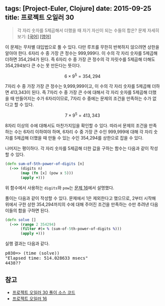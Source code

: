 tags: [Project-Euler, Clojure]
date: 2015-09-25
title: 프로젝트 오일러 30
---
> 각 자리 숫자를 5제곱해서 더했을 때 자기 자신이 되는 수들의 합은?
> 문제 자세히 보기: [[국어]](http://euler.synap.co.kr/prob_detail.php?id=30) [[영어]](https://projecteuler.net/problem=30)

이 문제는 무차별 대입법으로 풀 수 있다. 다만 루프를 무한히 반복하지 않으려면 상한을 알아야 한다. 6자리 수 중 가장 큰 정수는 999,999다. 이 수의 각 자리 숫자를 5제곱해 더하면 354,294가 된다. 즉 6자리 수 중 가장 큰 정수의 각 자릿수를 5제곱해 더해도 354,294보다 큰 수는 못 만든다는 뜻이다.<!--more-->

$$
6 \times 9^5 = 354,294
$$

7자리 수 중 가장 가장 큰 정수는 9,999,999이고, 이 수의 각 자리 숫자를 5제곱해 더하면 413,343이 된다. 즉 7자리 수 중 가장 큰 수에 대해서 각 자리 숫자를 5제곱해 더했을 때 만들어지는 수가 6자리이므로, 7자리 수 중에는 문제의 조건을 만족하는 수가 없다고 할 수 있다.

$$
7 \times 9^5 = 413,343
$$

8자리 이상의 수에 대해서도 마찬가지임을 확인할 수 있다. 따라서 문제의 조건을 만족하는 수는 6자리 이하여야 하며, 6자리 수 중 가장 큰 수인 999,999에 대해 각 자리 숫자를 5제곱해 더했을 때 만들 수 있는 수인 354,294를 상한으로 잡을 수 있다.

나머지는 평이하다. 각 자리 숫자를 5제곱해 더한 값을 구하는 함수는 다음과 같이 작성할 수 있다.

```clojure
(defn sum-of-5th-power-of-digits [n]
  (->> (digits n)
       (map (fn [x] (pow x 5)))
       (apply +)))
```

위 함수에서 사용하는 `digits`와 `pow`는 [문제 16](/2015/project-euler-016/)에서 설명했다.

풀이는 다음과 같이 작성할 수 있다. 문제에서 1은 제외한다고 했으므로, 2부터 시작해 위에서 구한 상한 354,294까지의 수에 대해 주어진 조건을 만족하는 수만 추려낸 다음 이들의 합을 구하면 된다.

```clojure
(defn solve []
  (->> (range 2 354294)
       (filter #(= % (sum-of-5th-power-of-digits %)))
       (apply +)))
```

실행 결과는 다음과 같다.
<pre class="console">p030=> (time (solve))
"Elapsed time: 514.028633 msecs"
4438??
</pre>

## 참고
* [프로젝트 오일러 30 풀이 소스 코드](https://github.com/ntalbs/euler/blob/master/src/p030.clj)
* [프로젝트 오일러 16](/2015/project-euler-016/)

